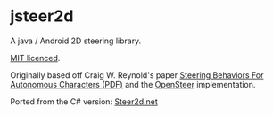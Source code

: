 jsteer2d
========

A java / Android 2D steering library.

[MIT licenced](licence.txt).

Originally based off Craig W. Reynold's paper [Steering Behaviors For Autonomous Characters (PDF)](http://www.red3d.com/cwr/papers/1999/gdc99steer.pdf) and the [OpenSteer](http://opensteer.sourceforge.net/) implementation.

Ported from the C# version: [Steer2d.net](https://github.com/tmyroadctfig/Steer2d.net)

